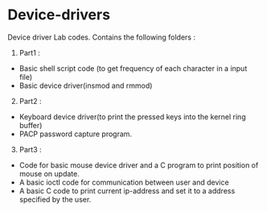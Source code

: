 # Device-drivers
Device driver Lab codes.
Contains the following folders : 
1. Part1 : 
  - Basic shell script code (to get frequency of each character in a input file)
  - Basic device driver(insmod and rmmod)
2. Part2 :
  - Keyboard device driver(to print the pressed keys into the kernel ring buffer)
  - PACP password capture program.
3. Part3 :
  - Code for basic mouse device driver and a C program to print position of mouse on update.
  - A basic ioctl code for communication between user and device
  - A basic C code to print current ip-address and set it to a address specified by the user.
